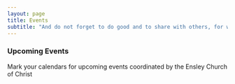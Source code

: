 ```yaml
---
layout: page
title: Events
subtitle: "And do not forget to do good and to share with others, for with such sacrifices God is pleased." Hebrews 13:16
---
```



### Upcoming Events

Mark your calendars for upcoming events coordinated by the Ensley Church of Christ